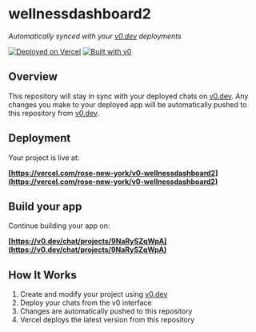 # wellnessdashboard2

*Automatically synced with your [v0.dev](https://v0.dev) deployments*

[![Deployed on Vercel](https://img.shields.io/badge/Deployed%20on-Vercel-black?style=for-the-badge&logo=vercel)](https://vercel.com/rose-new-york/v0-wellnessdashboard2)
[![Built with v0](https://img.shields.io/badge/Built%20with-v0.dev-black?style=for-the-badge)](https://v0.dev/chat/projects/9NaRySZqWpA)

## Overview

This repository will stay in sync with your deployed chats on [v0.dev](https://v0.dev).
Any changes you make to your deployed app will be automatically pushed to this repository from [v0.dev](https://v0.dev).

## Deployment

Your project is live at:

**[https://vercel.com/rose-new-york/v0-wellnessdashboard2](https://vercel.com/rose-new-york/v0-wellnessdashboard2)**

## Build your app

Continue building your app on:

**[https://v0.dev/chat/projects/9NaRySZqWpA](https://v0.dev/chat/projects/9NaRySZqWpA)**

## How It Works

1. Create and modify your project using [v0.dev](https://v0.dev)
2. Deploy your chats from the v0 interface
3. Changes are automatically pushed to this repository
4. Vercel deploys the latest version from this repository